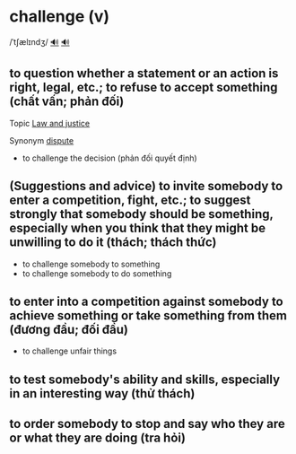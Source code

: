 # challenge (v)

/ˈtʃælɪndʒ/ [🔊](https://www.oxfordlearnersdictionaries.com/media/english/uk_pron/c/cha/chall/challenge__gb_3.mp3) [🔊](https://www.oxfordlearnersdictionaries.com/media/english/us_pron/c/cha/chall/challenge__us_1.mp3)

## to question whether a statement or an action is right, legal, etc.; to refuse to accept something (chất vấn; phản đối)

Topic [Law and justice](../topics/law-and-justice.md#law--justice)

Synonym [dispute]()

- to challenge the decision (phản đối quyết định)

## (Suggestions and advice) to invite somebody to enter a competition, fight, etc.; to suggest strongly that somebody should be something, especially when you think that they might be unwilling to do it (thách; thách thức)

- to challenge somebody to something
- to challenge somebody to do something

## to enter into a competition against somebody to achieve something or take something from them (đương đầu; đối đầu)

- to challenge unfair things

## to test somebody's ability and skills, especially in an interesting way (thử thách)

## to order somebody to stop and say who they are or what they are doing (tra hỏi)